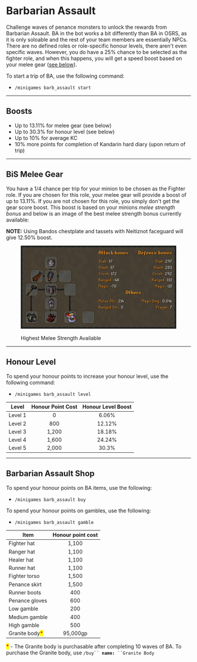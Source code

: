 # Barbarian Assault

Challenge waves of penance monsters to unlock the rewards from Barbarian Assault. BA in the bot works a bit differently than BA in OSRS, as it is only soloable and the rest of your team members are essentially NPCs. There are no defined roles or role-specific honour levels, there aren't even specific waves. However, you do have a 25% chance to be selected as the fighter role, and when this happens, you will get a speed boost based on your melee gear ([see below](barbarian-assault.md#bis-melee-gear)).

To start a trip of BA, use the following command:

* &#x20;`/minigames barb_assault start`

***

## Boosts

* Up to 13.11% for melee gear (see below)
* Up to 30.3% for honour level (see below)
* Up to 10% for average KC
* 10% more points for completion of Kandarin hard diary (upon return of trip)

***

## BiS Melee Gear

You have a 1/4 chance per trip for your minion to be chosen as the Fighter role. If you are chosen for this role, your melee gear will provide a boost of up to 13.11%. If you are not chosen for this role, you simply don't get the gear score boost. This boost is based on your minions _melee strength bonus_ and below is an image of the best melee strength bonus currently available:

**NOTE:** Using Bandos chestplate and tassets with Neitiznot faceguard will give 12.50% boost.

<figure><img src="../.gitbook/assets/Highest_Melee_Str_Sept2023.png" alt=""><figcaption><p>Highest Melee Strength Available</p></figcaption></figure>

***

## **Honour Level**

To spend your honour points to increase your honour level, use the following command:

* `/minigames barb_assault level`

| **Level** | **Honour Point Cost** | **Honour Level Boost** |
| --------- | :-------------------: | :--------------------: |
| Level 1   |           0           |          6.06%         |
| Level 2   |          800          |         12.12%         |
| Level 3   |         1,200         |         18.18%         |
| Level 4   |         1,600         |         24.24%         |
| Level 5   |         2,000         |          30.3%         |

***

## Barbarian Assault Shop

To spend your honour points on BA items, use the following:

* `/minigames barb_assault buy`

To spend your honour points on gambles, use the following:

* `/minigames barb_assault gamble`

| **Item**                                           | **Honour point cost** |
| -------------------------------------------------- | :-------------------: |
| Fighter hat                                        |         1,100         |
| Ranger hat                                         |         1,100         |
| Healer hat                                         |         1,100         |
| Runner hat                                         |         1,100         |
| Fighter torso                                      |         1,500         |
| Penance skirt                                      |         1,500         |
| Runner boots                                       |          400          |
| Penance gloves                                     |          600          |
| Low gamble                                         |          200          |
| Medium gamble                                      |          400          |
| High gamble                                        |          500          |
| Granite body<mark style="color:red;">**\***</mark> |        95,000gp       |

<mark style="color:red;">**\***</mark> - The Granite body is purchasable after completing 10 waves of BA. To purchase the Granite body, use  `/buy`` `**`name:`**` ``Granite Body`
